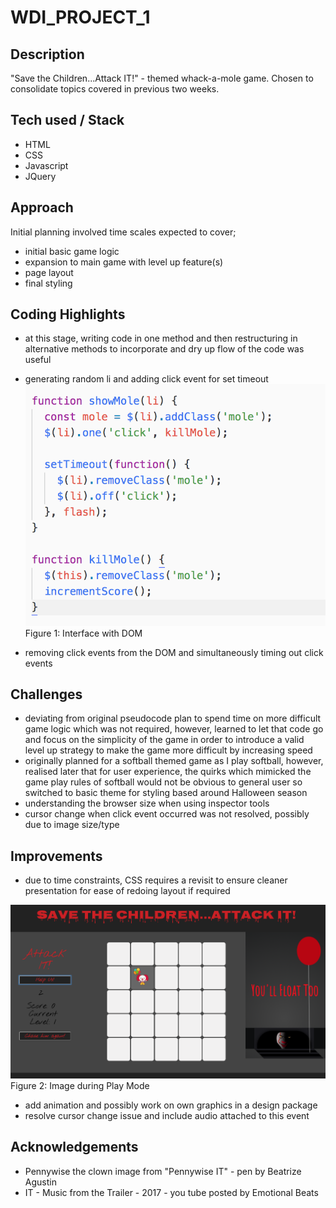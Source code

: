 # WDI_PROJECT_1

## Description

"Save the Children...Attack IT!" - themed whack-a-mole game. Chosen to consolidate topics covered in previous two weeks.

## Tech used / Stack

- HTML
- CSS
- Javascript
- JQuery

## Approach

Initial planning involved time scales expected to cover;

- initial basic game logic
- expansion to main game with level up feature(s)
- page layout
- final styling

## Coding Highlights
- at this stage, writing code in one method and then restructuring in alternative methods to incorporate and dry up flow of the code was useful
- generating random li and adding click event for set timeout
![](screenshots/Figure1.InterfacewithDOM.png)
Figure 1: Interface with DOM

- removing click events from the DOM and simultaneously timing out click events



## Challenges

- deviating from original pseudocode plan to spend time on more difficult game logic which was not required, however, learned to let that code go and focus on the simplicity of the game in order to introduce a valid level up strategy to make the game more difficult by increasing speed
- originally planned for a softball themed game as I play softball, however, realised later that for user experience, the quirks which mimicked the game play rules of softball would not be obvious to general user so switched to basic theme for styling based around Halloween season
- understanding the browser size when using inspector tools
- cursor change when click event occurred was not resolved, possibly due to image size/type 

## Improvements

- due to time constraints, CSS requires a revisit to ensure cleaner presentation for ease of redoing layout if required

![](screenshots/Figure2.GamePage.png)
Figure 2: Image during Play Mode

- add animation and possibly work on own graphics in a design package
- resolve cursor change issue and include audio attached to this event

## Acknowledgements

- Pennywise the clown image from "Pennywise IT" - pen by Beatrize Agustin
- IT - Music from the Trailer - 2017 - you tube posted by Emotional Beats
